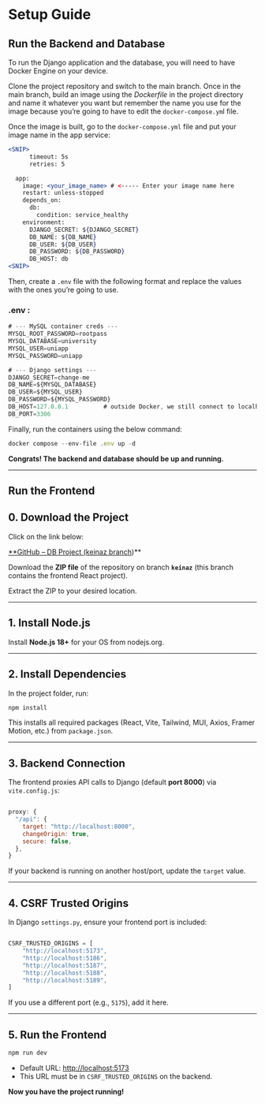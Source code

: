 
# Setup Guide

## Run the Backend and Database

To run the Django application and the database, you will need to have Docker Engine on your device.

Clone the project repository and  switch to the main branch. Once in the main branch, build an image using the *Dockerfile* in the project directory and name it whatever you want but remember the name you use for the image because you’re going to have to edit the `docker-compose.ym`l file.

Once the image is built, go to the `docker-compose.yml` file and put your image name in the app service:

```jsx
<SNIP>
      timeout: 5s
      retries: 5

  app:
    image: <your_image_name> # <----- Enter your image name here
    restart: unless-stopped
    depends_on:
      db:
        condition: service_healthy
    environment:
      DJANGO_SECRET: ${DJANGO_SECRET}
      DB_NAME: ${DB_NAME}
      DB_USER: ${DB_USER}
      DB_PASSWORD: ${DB_PASSWORD}
      DB_HOST: db
<SNIP>
```

Then, create a `.env` file with the following format and replace the values with the ones you’re going to use. 

### .env :

```jsx
# --- MySQL container creds ---
MYSQL_ROOT_PASSWORD=rootpass
MYSQL_DATABASE=university
MYSQL_USER=uniapp
MYSQL_PASSWORD=uniapp

# --- Django settings ---
DJANGO_SECRET=change-me
DB_NAME=${MYSQL_DATABASE}
DB_USER=${MYSQL_USER}
DB_PASSWORD=${MYSQL_PASSWORD}
DB_HOST=127.0.0.1          # outside Docker, we still connect to localhost
DB_PORT=3306

```

Finally, run the containers using the below command:

```jsx
docker compose --env-file .env up -d 
```

**Congrats! The backend and database should be up and running.** 

---

## Run the Frontend

## **0. Download the Project**

Click on the link below:  

[**GitHub – DB Project (keinaz branch](https://github.com/itzIlya/DB-project/tree/keinaz))**

Download the **ZIP file** of the repository on branch **`keinaz`** (this branch contains the frontend React project).

Extract the ZIP to your desired location.

---

## **1. Install Node.js**

Install **Node.js 18+** for your OS from nodejs.org.

---

## **2. Install Dependencies**

In the project folder, run:

```bash
npm install
```

This installs all required packages (React, Vite, Tailwind, MUI, Axios, Framer Motion, etc.) from `package.json`.

---

## **3. Backend Connection**

The frontend proxies API calls to Django (default **port 8000**) via `vite.config.js`:

```jsx

proxy: {
  "/api": {
    target: "http://localhost:8000",
    changeOrigin: true,
    secure: false,
  },
}

```

If your backend is running on another host/port, update the `target` value.

---

## **4. CSRF Trusted Origins**

In Django `settings.py`, ensure your frontend port is included:

```jsx

CSRF_TRUSTED_ORIGINS = [
    "http://localhost:5173",
    "http://localhost:5186",
    "http://localhost:5187",
    "http://localhost:5188",
    "http://localhost:5189",
]
```

If you use a different port (e.g., `5175`), add it here.

---

## **5. Run the Frontend**

```jsx
npm run dev
```

- Default URL: [http://localhost:5173](http://localhost:5173/)
- This URL must be in `CSRF_TRUSTED_ORIGINS` on the backend.

**Now you have the project running!**
